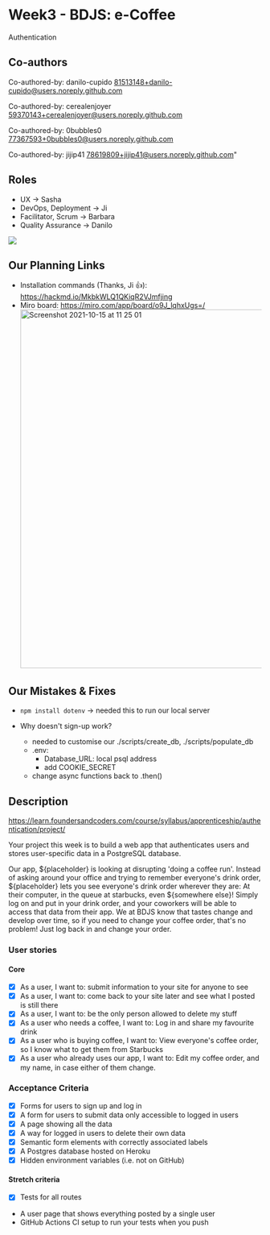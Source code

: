 # Week3 - BDJS: e-Coffee

Authentication

## Co-authors

Co-authored-by: danilo-cupido <81513148+danilo-cupido@users.noreply.github.com>

Co-authored-by: cerealenjoyer <59370143+cerealenjoyer@users.noreply.github.com>

Co-authored-by: 0bubbles0 <77367593+0bubbles0@users.noreply.github.com>

Co-authored-by: jijip41 <78619809+jijip41@users.noreply.github.com>"

## Roles

- UX &rarr; Sasha
- DevOps, Deployment &rarr; Ji
- Facilitator, Scrum &rarr; Barbara
- Quality Assurance &rarr; Danilo

![](https://i.imgur.com/zFmok2T.png)

## Our Planning Links

- Installation commands (Thanks, Ji :+1:): <https://hackmd.io/MkbkWLQ1QKiqR2VJmfjing>
- Miro board: <https://miro.com/app/board/o9J_lqhxUgs=/>
  <img width="712" alt="Screenshot 2021-10-15 at 11 25 01" src="https://user-images.githubusercontent.com/78619809/137473754-fefeaa4e-8ee7-4691-9d1d-57316c1c941f.png">

## Our Mistakes & Fixes

- `npm install dotenv` &rarr; needed this to run our local server

- Why doesn't sign-up work?
  - needed to customise our ./scripts/create_db, ./scripts/populate_db
  - .env:
    - Database_URL: local psql address
    - add COOKIE_SECRET
  - change async functions back to .then()

## Description

<https://learn.foundersandcoders.com/course/syllabus/apprenticeship/authentication/project/>

Your project this week is to build a web app that authenticates users and stores user-specific data in a PostgreSQL database.

Our app, ${placeholder} is looking at disrupting 'doing a coffee run'.
Instead of asking around your office and trying to remember everyone's drink order, ${placeholder} lets you see everyone's drink order wherever they are: At their computer, in the queue at starbucks, even ${somewhere else}!
Simply log on and put in your drink order, and your coworkers will be able to access that data from their app. We at BDJS know that tastes change and develop over time, so if you need to change your coffee order, that's no problem! Just log back in and change your order.

### User stories

#### Core

- [x] As a user, I want to: submit information to your site for anyone to see
- [x] As a user, I want to: come back to your site later and see what I posted is still there
- [x] As a user, I want to: be the only person allowed to delete my stuff
- [x] As a user who needs a coffee, I want to: Log in and share my favourite drink
- [x] As a user who is buying coffee, I want to: View everyone's coffee order, so I know what to get them from Starbucks
- [x] As a user who already uses our app, I want to: Edit my coffee order, and my name, in case either of them change.

### Acceptance Criteria

- [x] Forms for users to sign up and log in
- [x] A form for users to submit data only accessible to logged in users
- [x] A page showing all the data
- [x] A way for logged in users to delete their own data
- [x] Semantic form elements with correctly associated labels
- [x] A Postgres database hosted on Heroku
- [x] Hidden environment variables (i.e. not on GitHub)

#### Stretch criteria

- [x] Tests for all routes
- A user page that shows everything posted by a single user
- GitHub Actions CI setup to run your tests when you push
